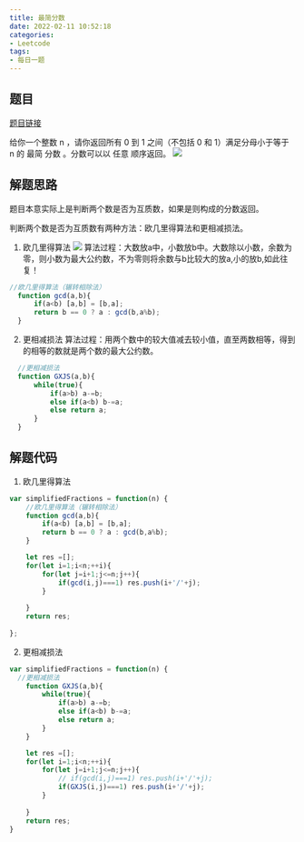 ```yaml
---
title: 最简分数
date: 2022-02-11 10:52:18
categories:
- Leetcode
tags:
- 每日一题
---
```

## 题目
[题目链接](https://leetcode-cn.com/problems/simplified-fractions/)

给你一个整数 n ，请你返回所有 0 到 1 之间（不包括 0 和 1）满足分母小于等于  n 的 最简 分数 。分数可以以 任意 顺序返回。
![](https://cdn.jsdelivr.net/gh/qw-null/BlogImages/20220211105400.png)

## 解题思路
题目本意实际上是判断两个数是否为互质数，如果是则构成的分数返回。

判断两个数是否为互质数有两种方法：欧几里得算法和更相减损法。
1. 欧几里得算法
![](https://cdn.jsdelivr.net/gh/qw-null/BlogImages/20220211111302.png)
算法过程：大数放a中，小数放b中。大数除以小数，余数为零，则小数为最大公约数，不为零则将余数与b比较大的放a,小的放b,如此往复！

```javascript
//欧几里得算法（辗转相除法）
  function gcd(a,b){
      if(a<b) [a,b] = [b,a];
      return b == 0 ? a : gcd(b,a%b);
  }
```

2. 更相减损法
算法过程：用两个数中的较大值减去较小值，直至两数相等，得到的相等的数就是两个数的最大公约数。

```javascript
  //更相减损法
  function GXJS(a,b){
      while(true){
          if(a>b) a-=b;
          else if(a<b) b-=a;
          else return a;
      }
  }
```

## 解题代码
1. 欧几里得算法
```javascript
var simplifiedFractions = function(n) {
    //欧几里得算法（辗转相除法）
    function gcd(a,b){
        if(a<b) [a,b] = [b,a];
        return b == 0 ? a : gcd(b,a%b);
    }

    let res =[];
    for(let i=1;i<n;++i){
        for(let j=i+1;j<=n;j++){
            if(gcd(i,j)===1) res.push(i+'/'+j);
        }
        
    }
    return res;
                
};
```

2. 更相减损法
```javascript
var simplifiedFractions = function(n) {
  //更相减损法
    function GXJS(a,b){
        while(true){
            if(a>b) a-=b;
            else if(a<b) b-=a;
            else return a;
        }
    }

    let res =[];
    for(let i=1;i<n;++i){
        for(let j=i+1;j<=n;j++){
            // if(gcd(i,j)===1) res.push(i+'/'+j);
            if(GXJS(i,j)===1) res.push(i+'/'+j);
        }
        
    }
    return res;
}
```